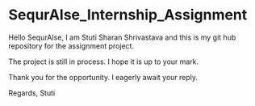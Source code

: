 # SequrAIse_Internship_Assignment
Hello SequrAIse,
I am Stuti Sharan Shrivastava and this is my git hub repository for the assignment project.

The project is still in process.
I hope it is up to your mark.

Thank you for the opportunity.
I eagerly await your reply.

Regards,
Stuti
